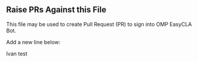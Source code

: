 ## Raise PRs Against this File

This file may be used to create Pull Request (PR) to sign into OMP EasyCLA Bot.

Add a new line below:

Ivan test
